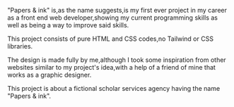 "Papers & ink" is,as the name suggests,is my first ever project in my career as a front end web developer,showing my current programming skills as well as being a way to improve said skills.

This project consists of pure HTML and CSS codes,no Tailwind or CSS libraries.

The design is made fully by me,although I took some inspiration from other websites similar to my project's idea,with a help of a friend of mine that works as a graphic designer.

This project is about a fictional scholar services agency having the name "Papers & ink".
